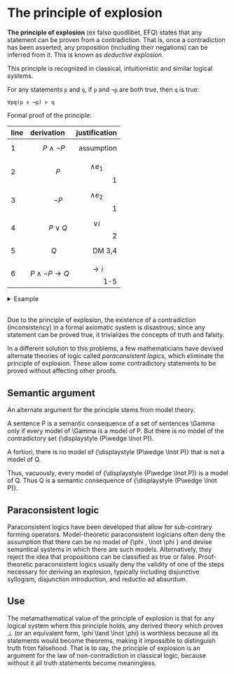 # The principle of explosion

**The principle of explosion** (ex falso quodlibet, EFQ) states that any statement can be proven from a contradiction. That is, once a contradiction has been asserted, any proposition (including their negations) can be inferred from it. This is known as *deductive explosion*.

This principle is recognized in classical, intuitionistic and similar logical systems.

For any statements `p` and `q`, if `p` and `¬p` are both true, then `q` is true:

`∀pq(p ∧ ¬p) ⊢ q`


Formal proof of the principle:

| line | derivation              | justification     |
|:-----|:------------------------|------------------:|
| 1    | $$\quad P\land \neg P$$ | assumption        |
| 2    | $$\quad \quad P$$       | $${\land e_1}$$ 1 |
| 3    | $$\quad \quad \neg P$$  | $${\land e_2}$$ 1 |
| 4    | $$\quad \quad P\lor Q$$ | $${\lor i}$$  2   |
| 5    | $$\quad Q$$             | DM 3,4            |
| 6    | $$P\land \neg P \to Q$$ | $${\to i}$$  1-5  |



<details>

<summary>Example</summary>

<br>

For example, we can prove "_if all lemons are yellow and all lemons are not yellow, then unicorns exist_". Let $$P$$ stands for "_all lemons are yellow_" and $$Q$$ for "_unicorns exist_":    
$$P\land\neg P \vdash Q$$

We need to start from the assumption, $$P\land\neg P$$, and arrive to the conclusion, $$Q$$.

- From the assumption, $$P\land\neg P$$ i.e.    
  "_all lemons are yellow and not all lemons are yellow_" (line 1)
- we can infer, using and-elimination-right, that    
  "_all lemons are yellow_" (2)
- also, using and-elimination-left, that    
  "_not all lemons are yellow_" (3)
- From "_all lemons are yellow_" (2), we infer "_all lemons are yellow or unicorns exist_" (4) using or-intro ($$T\lor x$$ is still true for any $$x$$)
- From "_not all lemons are yellow_" (3) and "_all lemons are yellow or unicorns exist_" (4) we infer that "_unicorns exist_" (5), using disjunctive syllogism.
- Therefore, if all lemons are yellow and not all lemons are yellow, then unicorns exist.

</details>

<br>


Due to the principle of explosion, the existence of a contradiction (inconsistency) in a formal axiomatic system is disastrous; since any statement can be proved true, it trivializes the concepts of truth and falsity. 

In a different solution to this problems, a few mathematicians have devised alternate theories of logic called *paraconsistent logics*, which eliminate the principle of explosion. These allow some contradictory statements to be proved without affecting other proofs.


## Semantic argument

An alternate argument for the principle stems from model theory.

A sentence P is a semantic consequence of a set of sentences \Gamma  only if every model of \Gamma is a model of P. But there is no model of the contradictory set {\displaystyle (P\wedge \lnot P)}. 

A fortiori, there is no model of {\displaystyle (P\wedge \lnot P)} that is not a model of Q.

Thus, vacuously, every model of {\displaystyle (P\wedge \lnot P)} is a model of Q. Thus Q is a semantic consequence of {\displaystyle (P\wedge \lnot P)}.


## Paraconsistent logic

Paraconsistent logics have been developed that allow for sub-contrary forming operators. Model-theoretic paraconsistent logicians often deny the assumption that there can be no model of \{\phi , \lnot \phi \} and devise semantical systems in which there are such models. Alternatively, they reject the idea that propositions can be classified as true or false. Proof-theoretic paraconsistent logics usually deny the validity of one of the steps necessary for deriving an explosion, typically including disjunctive syllogism, disjunction introduction, and reductio ad absurdum.


## Use

The metamathematical value of the principle of explosion is that for any logical system where this principle holds, any derived theory which proves ⊥ (or an equivalent form, \phi \land \lnot \phi) is worthless because all its statements would become theorems, making it impossible to distinguish truth from falsehood. That is to say, the principle of explosion is an argument for the law of non-contradiction in classical logic, because without it all truth statements become meaningless.
